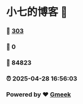 # 小七的博客 :link:  
### :page_facing_up: [303](/tag.html) 
### :speech_balloon: 0 
### :hibiscus: 84823 
### :alarm_clock: 2025-04-28 16:56:03 
### Powered by :heart: [Gmeek](https://github.com/Meekdai/Gmeek)

